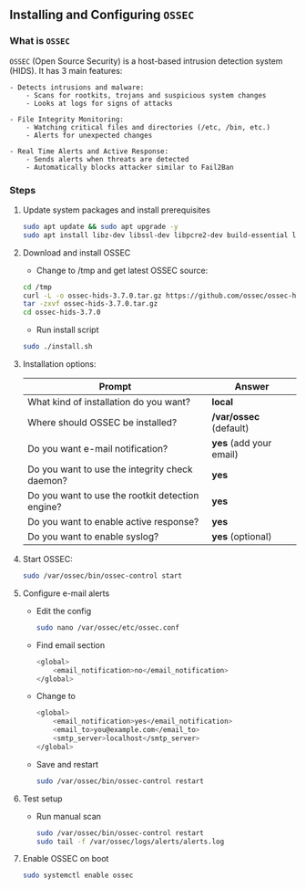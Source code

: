 ## Installing and Configuring **`OSSEC`**

### What is `OSSEC`

`OSSEC` (Open Source Security) is a host-based intrusion detection system (HIDS). It has 3 main features:
    
    - Detects intrusions and malware:
        - Scans for rootkits, trojans and suspicious system changes 
        - Looks at logs for signs of attacks
    
    - File Integrity Monitoring:
        - Watching critical files and directories (/etc, /bin, etc.)
        - Alerts for unexpected changes 
    
    - Real Time Alerts and Active Response:
        - Sends alerts when threats are detected 
        - Automatically blocks attacker similar to Fail2Ban


### Steps 

1. Update system packages and install prerequisites

    ```bash 
    sudo apt update && sudo apt upgrade -y
    sudo apt install libz-dev libssl-dev libpcre2-dev build-essential libsystemd-dev -y
    ```

2. Download and install OSSEC

    - Change to /tmp and get latest OSSEC source: 
    ```bash 
    cd /tmp 
    curl -L -o ossec-hids-3.7.0.tar.gz https://github.com/ossec/ossec-hids/archive/refs/tags/3.7.0.tar.gz
    tar -zxvf ossec-hids-3.7.0.tar.gz
    cd ossec-hids-3.7.0
    ```

    - Run install script 
    ```bash 
    sudo ./install.sh
    ```

3. Installation options: 

    | Prompt                                           | Answer                   |
    | ------------------------------------------------ | ------------------------ |
    | What kind of installation do you want?           | **local**                |
    | Where should OSSEC be installed?                 | **/var/ossec** (default) |
    | Do you want e-mail notification?                 | **yes** (add your email) |
    | Do you want to use the integrity check daemon?   | **yes**                  |
    | Do you want to use the rootkit detection engine? | **yes**                  |
    | Do you want to enable active response?           | **yes**                  |
    | Do you want to enable syslog?                    | **yes** (optional)       |

4. Start OSSEC: 

    ```bash 
    sudo /var/ossec/bin/ossec-control start
    ```

5. Configure e-mail alerts

    - Edit the config
        ```bash 
        sudo nano /var/ossec/etc/ossec.conf
        ```
    
    - Find email section 
        ```bash 
        <global>
            <email_notification>no</email_notification>
        </global>
        ```
    
    - Change to
        ```bash 
        <global>
            <email_notification>yes</email_notification>
            <email_to>you@example.com</email_to>
            <smtp_server>localhost</smtp_server>
        </global>
        ```
    
    - Save and restart
        ```bash 
        sudo /var/ossec/bin/ossec-control restart
        ``` 
    
6. Test setup 
    
    - Run manual scan 
        ```bash 
        sudo /var/ossec/bin/ossec-control restart
        sudo tail -f /var/ossec/logs/alerts/alerts.log
        ```

7. Enable OSSEC on boot

    ```bash 
    sudo systemctl enable ossec
    ```


